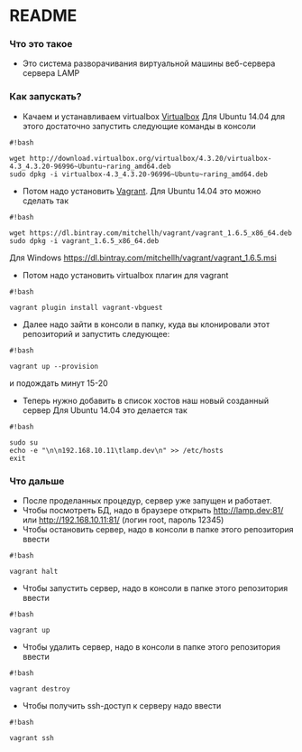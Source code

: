 # README #

### Что это такое ###

* Это система разворачивания виртуальной машины веб-сервера сервера LAMP

### Как запускать? ###
* Качаем и устанавливаем virtualbox [Virtualbox](https://www.virtualbox.org/wiki/Downloads)
Для Ubuntu 14.04 для этого достаточно запустить следующие команды в консоли

```
#!bash

wget http://download.virtualbox.org/virtualbox/4.3.20/virtualbox-4.3_4.3.20-96996~Ubuntu~raring_amd64.deb
sudo dpkg -i virtualbox-4.3_4.3.20-96996~Ubuntu~raring_amd64.deb
```
* Потом надо установить [Vagrant](https://www.vagrantup.com/downloads.html).
Для Ubuntu 14.04 это можно сделать так

```
#!bash

wget https://dl.bintray.com/mitchellh/vagrant/vagrant_1.6.5_x86_64.deb
sudo dpkg -i vagrant_1.6.5_x86_64.deb
```
Для Windows https://dl.bintray.com/mitchellh/vagrant/vagrant_1.6.5.msi

* Потом надо установить virtualbox плагин для vagrant

```
#!bash

vagrant plugin install vagrant-vbguest
```
* Далее надо зайти в консоли в папку, куда вы клонировали этот репозиторий и запустить следующее:

```
#!bash

vagrant up --provision
```
и подождать минут 15-20

* Теперь нужно добавить в список хостов наш новый созданный сервер
Для Ubuntu 14.04 это делается так

```
#!bash

sudo su
echo -e "\n\n192.168.10.11\tlamp.dev\n" >> /etc/hosts
exit
```


### Что дальше ###

* После проделанных процедур, сервер уже запущен и работает.
* Чтобы посмотреть БД, надо в браузере открыть http://lamp.dev:81/ или http://192.168.10.11:81/ (логин root, пароль 12345)
* Чтобы остановить сервер, надо в консоли в папке этого репозитория ввести 

```
#!bash

vagrant halt
```
* Чтобы запустить сервер, надо в консоли в папке этого репозитория ввести 

```
#!bash

vagrant up
```
* Чтобы удалить сервер, надо в консоли в папке этого репозитория ввести 

```
#!bash

vagrant destroy
```
* Чтобы получить ssh-доступ к серверу надо ввести

```
#!bash

vagrant ssh
```